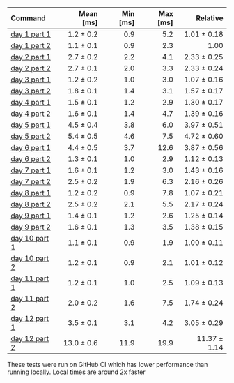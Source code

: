 | Command | Mean [ms] | Min [ms] | Max [ms] | Relative |
|:---|---:|---:|---:|---:|
| [day 1 part 1](/src/bin/day1.rs) | 1.2 ± 0.2 | 0.9 | 5.2 | 1.01 ± 0.18 |
| [day 1 part 2](/src/bin/day1.rs) | 1.1 ± 0.1 | 0.9 | 2.3 | 1.00 |
| [day 2 part 1](/src/bin/day2.rs) | 2.7 ± 0.2 | 2.2 | 4.1 | 2.33 ± 0.25 |
| [day 2 part 2](/src/bin/day2.rs) | 2.7 ± 0.1 | 2.0 | 3.3 | 2.33 ± 0.24 |
| [day 3 part 1](/src/bin/day3.rs) | 1.2 ± 0.2 | 1.0 | 3.0 | 1.07 ± 0.16 |
| [day 3 part 2](/src/bin/day3.rs) | 1.8 ± 0.1 | 1.4 | 3.1 | 1.57 ± 0.17 |
| [day 4 part 1](/src/bin/day4.rs) | 1.5 ± 0.1 | 1.2 | 2.9 | 1.30 ± 0.17 |
| [day 4 part 2](/src/bin/day4.rs) | 1.6 ± 0.1 | 1.4 | 4.7 | 1.39 ± 0.16 |
| [day 5 part 1](/src/bin/day5.rs) | 4.5 ± 0.4 | 3.8 | 6.0 | 3.97 ± 0.51 |
| [day 5 part 2](/src/bin/day5.rs) | 5.4 ± 0.5 | 4.6 | 7.5 | 4.72 ± 0.60 |
| [day 6 part 1](/src/bin/day6.rs) | 4.4 ± 0.5 | 3.7 | 12.6 | 3.87 ± 0.56 |
| [day 6 part 2](/src/bin/day6.rs) | 1.3 ± 0.1 | 1.0 | 2.9 | 1.12 ± 0.13 |
| [day 7 part 1](/src/bin/day7.rs) | 1.6 ± 0.1 | 1.2 | 3.0 | 1.43 ± 0.16 |
| [day 7 part 2](/src/bin/day7.rs) | 2.5 ± 0.2 | 1.9 | 6.3 | 2.16 ± 0.26 |
| [day 8 part 1](/src/bin/day8.rs) | 1.2 ± 0.2 | 0.9 | 7.8 | 1.07 ± 0.21 |
| [day 8 part 2](/src/bin/day8.rs) | 2.5 ± 0.2 | 2.1 | 5.5 | 2.17 ± 0.24 |
| [day 9 part 1](/src/bin/day9.rs) | 1.4 ± 0.1 | 1.2 | 2.6 | 1.25 ± 0.14 |
| [day 9 part 2](/src/bin/day9.rs) | 1.6 ± 0.1 | 1.3 | 3.5 | 1.38 ± 0.15 |
| [day 10 part 1](/src/bin/day10.rs) | 1.1 ± 0.1 | 0.9 | 1.9 | 1.00 ± 0.11 |
| [day 10 part 2](/src/bin/day10.rs) | 1.2 ± 0.1 | 0.9 | 2.1 | 1.01 ± 0.12 |
| [day 11 part 1](/src/bin/day11.rs) | 1.2 ± 0.1 | 1.0 | 2.5 | 1.09 ± 0.13 |
| [day 11 part 2](/src/bin/day11.rs) | 2.0 ± 0.2 | 1.6 | 7.5 | 1.74 ± 0.24 |
| [day 12 part 1](/src/bin/day12.rs) | 3.5 ± 0.1 | 3.1 | 4.2 | 3.05 ± 0.29 |
| [day 12 part 2](/src/bin/day12.rs) | 13.0 ± 0.6 | 11.9 | 19.9 | 11.37 ± 1.14 |

These tests were run on GitHub CI which has lower performance than running locally. Local times are around 2x faster
